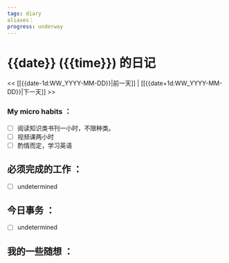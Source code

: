 ```yaml
---
tags: diary
aliases：
progress: underway
---
```

# {{date}} ({{time}}) 的日记
<< [[{{date-1d:WW_YYYY-MM-DD}}|前一天]] | [[{{date+1d:WW_YYYY-MM-DD}}|下一天]] >>

### My micro habits ：
- [ ] 阅读知识类书刊一小时，不限种类。
- [ ] 视频课两小时
- [ ] 酌情而定，学习英语

## 必须完成的工作 ：
- [ ] undetermined

## 今日事务 ：
- [ ] undetermined

## 我的一些随想 ：
